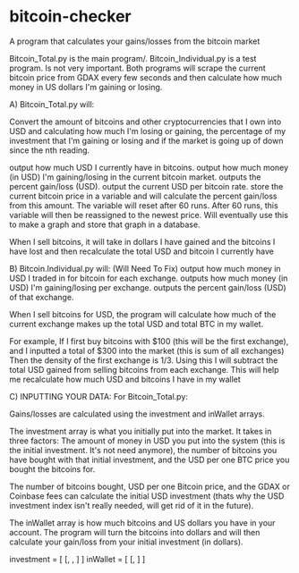 # bitcoin-checker

A program that calculates your gains/losses from the bitcoin market

Bitcoin_Total.py is the main program/.
Bitcoin_Individual.py is a test program. Is not very important.
Both programs will scrape the current bitcoin price from GDAX every few seconds and then calculate how much money in US dollars I'm gaining or losing.

A) Bitcoin_Total.py will:

Convert the amount of bitcoins and other cryptocurrencies that I own into USD and calculating how much I'm losing or gaining, the percentage of my investment that I'm gaining or losing and if the market is going up of down since the nth reading.

output how much USD I currently have in bitcoins.
output how much money (in USD) I'm gaining/losing in the current bitcoin market.
outputs the percent gain/loss (USD).
output the current USD per bitcoin rate.
store the current bitcoin price in a variable and will calculate the percent gain/loss from this amount. The variable will reset after 60 runs. After 60 runs, this variable will then be reassigned to the newest price. Will eventually use this to make a graph and store that graph in a database.

When I sell bitcoins, it will take in dollars I have gained and the bitcoins I have lost and then recalculate the total USD and bitcoin I currently have

B) Bitcoin.Individual.py will: (Will Need To Fix)
output how much money in USD I traded in for bitcoin for each exchange.
outputs how much money (in USD) I'm gaining/losing per exchange.
outputs the percent gain/loss (USD) of that exchange.

When I sell bitcoins for USD, the program will calculate how much of the current exchange makes up the total USD and total BTC in my wallet.

For example, If I first buy bitcoins with $100 (this will be the first exchange), and I inputted a total of $300 into the market (this is sum of all exchanges) Then the density of the first exchange is 1/3. Using this I will subtract the total USD gained from selling bitcoins from each exchange. This will help me recalculate how much USD and bitcoins I have in my wallet

C) INPUTTING YOUR DATA: For Bitcoin_Total.py:

Gains/losses are calculated using the investment and inWallet arrays.

The investment array is what you initially put into the market. It takes in three factors: The amount of money in USD you put into the system (this is the initial investment. It's not need anymore), the number of bitcoins you have bought with that initial investment, and the USD per one BTC price you bought the bitcoins for. 

The number of bitcoins bought, USD per one Bitcoin price, and the GDAX or Coinbase fees can calculate the initial USD investment (thats why the USD investment index isn't really needed, will get rid of it in the future).

The inWallet array is how much bitcoins and US dollars you have in your account. The program will turn the bitcoins into dollars and will then calculate your gain/loss from your initial investment (in dollars).

investment = [ [<USD you put into system>, <bought bitcoins>, <USD per one BTC price you bought bitcoins for>] ]
inWallet = [ [<USD in your account>, <Bitcoins in your account>] ]
